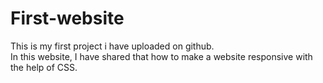 # First-website
This is my first project i have uploaded on github.
<br>
In this website, I have shared that how to make a website responsive with the help of CSS.